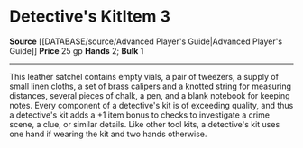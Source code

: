 ﻿---
bulk: '1'
hands: '2'
id: '679'
item_category: Adventuring Gear
level: '3'
name: Detective's Kit
price: 25 gp
rarity: Common
source: '[[DATABASE/source/Advanced Player''s Guide|Advanced Player''s Guide]]'
subcategory: adventuringgear
type: Item

---
# Detective's Kit<span class="item-type">Item 3</span>

**Source** [[DATABASE/source/Advanced Player's Guide|Advanced Player's Guide]] 
**Price** 25 gp
**Hands** 2; **Bulk** 1

---
This leather satchel contains empty vials, a pair of tweezers, a supply of small linen cloths, a set of brass calipers and a knotted string for measuring distances, several pieces of chalk, a pen, and a blank notebook for keeping notes. Every component of a detective's kit is of exceeding quality, and thus a detective's kit adds a +1 item bonus to checks to investigate a crime scene, a clue, or similar details. Like other tool kits, a detective's kit uses one hand if wearing the kit and two hands otherwise.